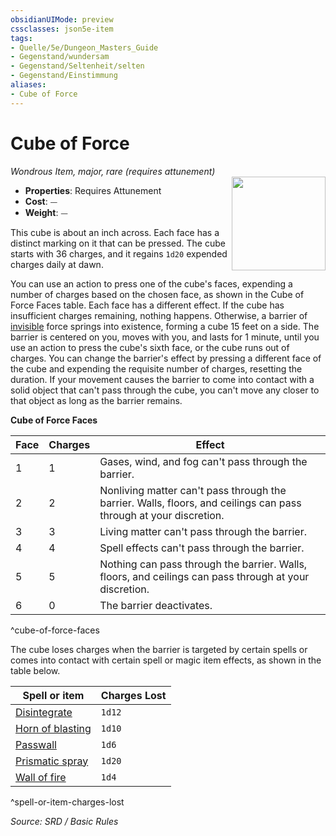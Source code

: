 ```yaml
---
obsidianUIMode: preview
cssclasses: json5e-item
tags:
- Quelle/5e/Dungeon_Masters_Guide
- Gegenstand/wundersam
- Gegenstand/Seltenheit/selten
- Gegenstand/Einstimmung
aliases:
- Cube of Force
---
```

# Cube of Force
*Wondrous Item, major, rare (requires attunement)*  
<img src="Gegenstände/cube-of-force.webp" align="right" width="150">

- **Properties**: Requires Attunement
- **Cost**: ⏤
- **Weight**: ⏤

This cube is about an inch across. Each face has a distinct marking on it that can be pressed. The cube starts with 36 charges, and it regains `1d20` expended charges daily at dawn.

You can use an action to press one of the cube's faces, expending a number of charges based on the chosen face, as shown in the Cube of Force Faces table. Each face has a different effect. If the cube has insufficient charges remaining, nothing happens. Otherwise, a barrier of [invisible](rules/conditions.md#invisible) force springs into existence, forming a cube 15 feet on a side. The barrier is centered on you, moves with you, and lasts for 1 minute, until you use an action to press the cube's sixth face, or the cube runs out of charges. You can change the barrier's effect by pressing a different face of the cube and expending the requisite number of charges, resetting the duration. If your movement causes the barrier to come into contact with a solid object that can't pass through the cube, you can't move any closer to that object as long as the barrier remains.

**Cube of Force Faces**

| Face | Charges | Effect |
|------|---------|--------|
| 1 | 1 | Gases, wind, and fog can't pass through the barrier. |
| 2 | 2 | Nonliving matter can't pass through the barrier. Walls, floors, and ceilings can pass through at your discretion. |
| 3 | 3 | Living matter can't pass through the barrier. |
| 4 | 4 | Spell effects can't pass through the barrier. |
| 5 | 5 | Nothing can pass through the barrier. Walls, floors, and ceilings can pass through at your discretion. |
| 6 | 0 | The barrier deactivates. |
^cube-of-force-faces

The cube loses charges when the barrier is targeted by certain spells or comes into contact with certain spell or magic item effects, as shown in the table below.

| Spell or item | Charges Lost |
|---------------|--------------|
| [Disintegrate](../Zauber/Auflösung.md) | `1d12` |
| [Horn of blasting](Horn%20der%20Sprengung.md) | `1d10` |
| [Passwall](../Zauber/Wände-passieren.md) | `1d6` |
| [Prismatic spray](../Zauber/Regenbogenspiel.md) | `1d20` |
| [Wall of fire](../Zauber/Feuerwand.md) | `1d4` |
^spell-or-item-charges-lost

*Source: SRD / Basic Rules*